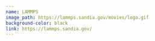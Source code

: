 ```yaml
---
name: LAMMPS
image_path: https://lammps.sandia.gov/movies/logo.gif
background-color: black
link: https://lammps.sandia.gov/
---
```

